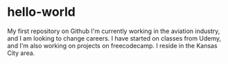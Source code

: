 # hello-world
My first repository on Github
I'm currently working in the aviation industry, and I am looking
to change careers.  I have started on classes from Udemy, and I'm
also working on projects on freecodecamp.  I reside in the Kansas
City area.

